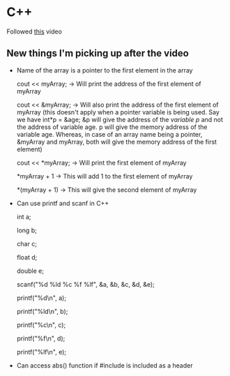 # C++

Followed [this](https://www.youtube.com/watch?v=vLnPwxZdW4Y) video

## New things I'm picking up after the video

- Name of the array is a pointer to the first element in the array

  cout << myArray; -> Will print the address of the first element of myArray
  
  cout << &myArray; -> Will also print the address of the first element of myArray (this doesn't apply when a pointer variable is being used. Say we have int\*p = &age; &p will give the address of the *variable p* and not the address of variable age. p will give the memory address of the variable age. Whereas, in case of an array name being a pointer, &myArray and myArray, both will give the memory address of the first element)
  
  cout << \*myArray; -> Will print the first element of myArray
  
  \*myArray + 1  -> This will add 1 to the first element of myArray
  
  \*(myArray + 1) -> This will give the second element of myArray 

- Can use printf and scanf in C++

    int a;
    
    long b;
    
    char c;
    
    float d;
    
    double e;
    
    scanf("%d %ld %c %f %lf", &a, &b, &c, &d, &e);
    
    printf("%d\n", a);
    
    printf("%ld\n", b);
    
    printf("%c\n", c);
    
    printf("%f\n", d);
    
    printf("%lf\n", e);
    
- Can access abs() function if #include <cstdlib> is included as a header
